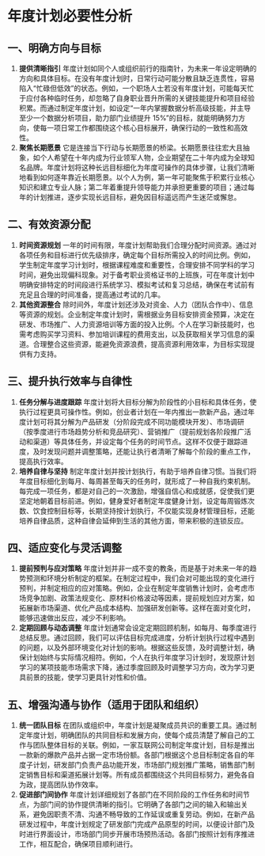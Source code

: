 # 年度计划必要性分析

## 一、明确方向与目标

1. **提供清晰指引**
   年度计划如同个人或组织前行的指南针，为未来一年设定明确的方向和具体目标。在没有年度计划时，日常行动可能分散且缺乏连贯性，容易陷入“忙碌但低效”的状态。例如，一个职场人士若没有年度计划，可能每天忙于应付各种临时任务，却忽略了自身职业晋升所需的关键技能提升和项目经验积累。而通过制定年度计划，如设定“一年内掌握数据分析高级技能，并主导至少一个数据分析项目，助力部门业绩提升 15%”的目标，就能明确努力方向，使每一项日常工作都围绕这个核心目标展开，确保行动的一致性和高效性。
2. **聚焦长期愿景**
   它是连接当下行动与长期愿景的桥梁。长期愿景往往宏大且抽象，如个人希望在十年内成为行业领军人物，企业期望在二十年内成为全球知名品牌。年度计划将这种长远目标细化为年度可操作的具体步骤，让我们清晰地看到如何逐年靠近长期愿景。以个人为例，第一年可能聚焦于积累行业核心知识和建立专业人脉；第二年着重提升领导能力并承担更重要的项目；通过每年的计划推进，逐步实现长远目标，避免因目标遥远而产生迷茫或懈怠。

## 二、有效资源分配

1. **时间资源规划**
   一年的时间有限，年度计划帮助我们合理分配时间资源。通过对各项任务和目标进行优先级排序，确定每个目标所需投入的时间比例。例如，学生制定年度学习计划时，根据课程难度和重要性，合理安排不同学科的学习时间，避免出现偏科现象。对于备考职业资格证书的上班族，可在年度计划中明确安排特定的时间段进行系统学习、模拟考试和复习总结，确保在考试前有充足且合理的时间准备，提高通过考试的几率。
2. **其他资源整合**
   除时间外，年度计划还涉及对资金、人力（团队合作中）、信息等资源的规划。企业制定年度计划时，需根据业务目标安排资金预算，决定在研发、市场推广、人力资源培训等方面的投入比例。个人在学习新技能时，也需考虑购买学习资料、参加培训课程的费用支出，以及获取相关学习信息的渠道。合理整合这些资源，能避免资源浪费，提高资源利用效率，为目标实现提供有力支持。

## 三、提升执行效率与自律性

1. **任务分解与进度跟踪**
   年度计划将大目标分解为阶段性的小目标和具体任务，使执行过程更具可操作性。例如，创业者计划在一年内推出一款新产品，通过年度计划可将其分解为产品研发（分阶段完成不同功能模块开发）、市场调研（按季度进行市场趋势分析和竞品研究）、营销推广（提前规划各阶段推广活动和渠道）等具体任务，并设定每个任务的时间节点。这样不仅便于跟踪进度，及时发现问题并调整策略，还能让执行者清晰了解每个阶段的重点工作，提高执行效率。
2. **培养自律与坚持**
   制定年度计划并按计划执行，有助于培养自律习惯。当我们将年度目标细化到每月、每周甚至每天的任务时，就形成了一种自我约束机制。每完成一项任务，都是对自己的一次激励，增强自信心和成就感，促使我们更坚定地朝着目标前进。例如，健身爱好者制定年度健身计划，设定每周锻炼次数、饮食控制目标等，长期坚持按计划执行，不仅能实现身材管理目标，还能培养自律品质，这种自律会延伸到生活的其他方面，带来积极的连锁反应。

## 四、适应变化与灵活调整

1. **提前预判与应对策略**
   年度计划并非一成不变的教条，而是基于对未来一年的趋势预测和环境分析制定的框架。在制定过程中，我们会对可能出现的变化进行预判，并制定相应的应对策略。例如，企业在制定年度销售计划时，会考虑市场竞争加剧、政策法规变化、原材料价格波动等因素，提前规划应对方案，如拓展新市场渠道、优化产品成本结构、加强研发创新等。这样在面对变化时，能够迅速做出反应，减少不利影响。
2. **定期回顾与动态调整**
   年度计划通常会设定定期回顾机制，如每月、每季度进行总结反思。通过回顾，我们可以评估目标完成进度，分析计划执行过程中遇到的问题，以及外部环境变化对计划的影响。根据这些反馈，及时调整计划，确保计划始终与实际情况相符。例如，个人在执行年度学习计划时，发现原计划学习的某项技能市场需求下降，通过季度回顾及时调整学习方向，改为学习更具前景的技能，使学习更具针对性和价值。

## 五、增强沟通与协作（适用于团队和组织）

1. **统一团队目标**
   在团队或组织中，年度计划是凝聚成员共识的重要工具。通过制定年度计划，明确团队的共同目标和发展方向，使每个成员清楚了解自己的工作与团队整体目标的关联。例如，一家互联网公司制定年度计划，目标是推出一款新的爆款产品并占据一定市场份额。各部门根据这个总目标制定各自的年度子计划，研发部门负责产品功能开发，市场部门规划推广策略，销售部门制定销售目标和渠道拓展计划等。所有成员都围绕这个共同目标努力，避免各自为政，提高团队协作效率。
2. **促进部门间协作**
   年度计划详细规划了各部门在不同阶段的工作任务和时间节点，为部门间的协作提供清晰的指引。它明确了各部门之间的输入和输出关系，避免因职责不清、沟通不畅导致的工作延误或重复劳动。例如，在新产品研发过程中，年度计划规定了研发部门完成产品原型的时间，以便设计部门及时进行界面设计，市场部门同步开展市场预热活动。各部门按照计划有序推进工作，相互配合，确保项目顺利进行。
